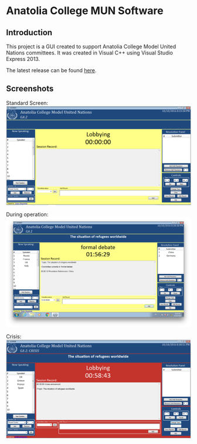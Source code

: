 # Anatolia College MUN Software

## Introduction
This project is a GUI created to support Anatolia College Model United Nations committees. It was created in Visual C++ using Visual Studio Express 2013.

The latest release can be found [here](https://github.com/adimitris/Anatolia-College-MUN-Software/releases/latest).

## Screenshots

Standard Screen:
![Screenshot 1](Screenshot_1.png)

During operation:
![Screenshot 2](Screenshot_2.png)

Crisis:
![Screenshot 3](Screenshot_3.png)
